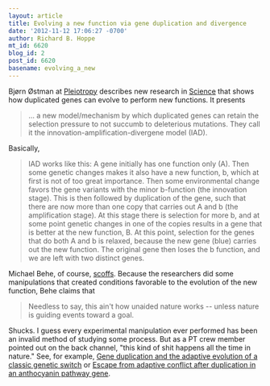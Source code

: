 ```yaml
---
layout: article
title: Evolving a new function via gene duplication and divergence
date: '2012-11-12 17:06:27 -0700'
author: Richard B. Hoppe
mt_id: 6620
blog_id: 2
post_id: 6620
basename: evolving_a_new
---
```

Bjørn Østman at [Pleiotropy](http://pleiotropy.fieldofscience.com/2012/10/pleiotropy-saves-day-for-evolving-new.html) describes new research in [Science](http://www.sciencemag.org/content/338/6105/384.abstract) that shows how duplicated genes can evolve to perform new functions. It presents 

> ... a new model/mechanism by which duplicated genes can retain the selection pressure to not succumb to deleterious mutations. They call it the innovation-amplification-divergene model (IAD).

Basically, 

> IAD works like this: A gene initially has one function only (A). Then some genetic changes makes it also have a new function, b, which at first is not of too great importance. Then some environmental change favors the gene variants with the minor b-function (the innovation stage). This is then followed by duplication of the gene, such that there are now more than one copy that carries out A and b (the amplification stage). At this stage there is selection for more b, and at some point genetic changes in one of the copies results in a gene that is better at the new function, B. At this point, selection for the genes that do both A and b is relaxed, because the new gene (blue) carries out the new function. The original gene then loses the b function, and we are left with two distinct genes. 

Michael Behe, of course, [scoffs](http://www.evolutionnews.org/2012/11/to_traverse_a_m_1066201.html). Because the researchers did some manipulations that created conditions favorable to the evolution of the new function, Behe claims that 

> Needless to say, this ain't how unaided nature works -- unless nature is guiding events toward a goal.

  Shucks. I guess every experimental manipulation ever performed has been an invalid method of studying some process. But as a PT crew member pointed out on the back channel, "this kind of shit happens all the time in nature." See, for example, [Gene duplication and the adaptive evolution of a classic genetic switch](http://www.ncbi.nlm.nih.gov/pubmed/17928853) or [Escape from adaptive conflict after duplication in an anthocyanin pathway gene](http://www.ncbi.nlm.nih.gov/pubmed/18594508).
